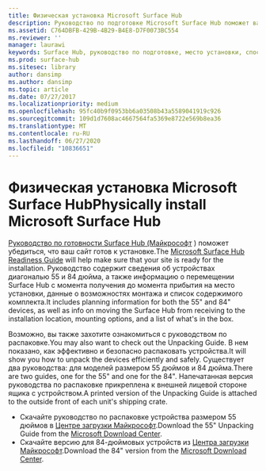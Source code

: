 ```yaml
---
title: Физическая установка Microsoft Surface Hub
description: Руководство по подготовке Microsoft Surface Hub поможет вам подготовиться к установке.
ms.assetid: C764DBFB-429B-4B29-B4E8-D7F0073BC554
ms.reviewer: ''
manager: laurawi
keywords: Surface Hub, руководство по подготовке, место установки, способы установки
ms.prod: surface-hub
ms.sitesec: library
author: dansimp
ms.author: dansimp
ms.topic: article
ms.date: 07/27/2017
ms.localizationpriority: medium
ms.openlocfilehash: 95fc40b9f0953bb6a03508b43a5589041919c926
ms.sourcegitcommit: 109d1d7608ac4667564fa5369e8722e569b8ea36
ms.translationtype: MT
ms.contentlocale: ru-RU
ms.lasthandoff: 06/27/2020
ms.locfileid: "10836651"
---
```

# <span data-ttu-id="6d71a-104">Физическая установка Microsoft Surface Hub</span><span class="sxs-lookup"><span data-stu-id="6d71a-104">Physically install Microsoft Surface Hub</span></span>


<span data-ttu-id="6d71a-105">[Руководство по готовности Surface Hub (Майкрософт](surface-hub-site-readiness-guide.md) ) поможет убедиться, что ваш сайт готов к установке.</span><span class="sxs-lookup"><span data-stu-id="6d71a-105">The [Microsoft Surface Hub Readiness Guide](surface-hub-site-readiness-guide.md) will help make sure that your site is ready for the installation.</span></span> <span data-ttu-id="6d71a-106">Руководство содержит сведения об устройствах диагональю 55 и 84 дюйма, а также информацию о перемещении Surface Hub с момента получения до момента прибытия на место установки, данные о возможностях монтажа и список содержимого комплекта.</span><span class="sxs-lookup"><span data-stu-id="6d71a-106">It includes planning information for both the 55" and 84" devices, as well as info on moving the Surface Hub from receiving to the installation location, mounting options, and a list of what's in the box.</span></span>

<span data-ttu-id="6d71a-107">Возможно, вы также захотите ознакомиться с руководством по распаковке.</span><span class="sxs-lookup"><span data-stu-id="6d71a-107">You may also want to check out the Unpacking Guide.</span></span> <span data-ttu-id="6d71a-108">В нем показано, как эффективно и безопасно распаковать устройства.</span><span class="sxs-lookup"><span data-stu-id="6d71a-108">It will show you how to unpack the devices efficiently and safely.</span></span> <span data-ttu-id="6d71a-109">Существует два руководства: для моделей размером 55 дюймов и 84 дюйма.</span><span class="sxs-lookup"><span data-stu-id="6d71a-109">There are two guides, one for the 55" and one for the 84".</span></span> <span data-ttu-id="6d71a-110">Напечатанная версия руководства по распаковке прикреплена к внешней лицевой стороне ящика с устройством.</span><span class="sxs-lookup"><span data-stu-id="6d71a-110">A printed version of the Unpacking Guide is attached to the outside front of each unit's shipping crate.</span></span>

-   <span data-ttu-id="6d71a-111">Скачайте руководство по распаковке устройства размером 55 дюймов в [Центре загрузки Майкрософт](https://go.microsoft.com/fwlink/?LinkId=718145).</span><span class="sxs-lookup"><span data-stu-id="6d71a-111">Download the 55" Unpacking Guide from the [Microsoft Download Center](https://go.microsoft.com/fwlink/?LinkId=718145).</span></span>
-   <span data-ttu-id="6d71a-112">Скачайте версию для 84-дюймовых устройств из [Центра загрузки Майкрософт](https://go.microsoft.com/fwlink/?LinkId=718146).</span><span class="sxs-lookup"><span data-stu-id="6d71a-112">Download the 84" version from the [Microsoft Download Center](https://go.microsoft.com/fwlink/?LinkId=718146).</span></span>

 

 





